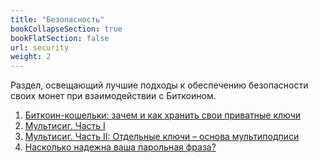 ```yaml
---
title: "Безопасность"
bookCollapseSection: true
bookFlatSection: false
url: security
weight: 2
---
```


Раздел, освещающий лучшие подходы к обеспечению безопасности своих монет при взаимодействии с Биткоином.

1. [Биткоин-кошельки: зачем и как хранить свои приватные ключи](/kak-hranit-kljuchi)
2. [Мультисиг. Часть I](/multisig-1)
3. [Мультисиг. Часть II: Отдельные ключи – основа мультиподписи](/multisig-2)
4. [Насколько надежна ваша парольная фраза?](/passphrase)

